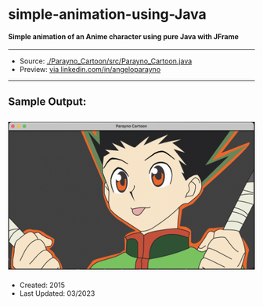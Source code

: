 # simple-animation-using-Java
#### Simple animation of an Anime character using pure Java with JFrame
---
* Source: [./Parayno_Cartoon/src/Parayno_Cartoon.java](https://github.com/angeloparayno/simple-animation-using-Java/blob/main/Parayno_Cartoon/src/Parayno_Cartoon.java)
* Preview: [via linkedin.com/in/angeloparayno](https://www.linkedin.com/posts/angeloparayno_old-project-from-my-treasure-box-simple-activity-7045579453598486528-422q?utm_source=share&utm_medium=member_desktop)
---
## Sample Output:
![](https://github.com/angeloparayno/simple-animation-using-Java/blob/main/Sample%20Output.png)
---
* Created: 2015
* Last Updated: 03/2023
